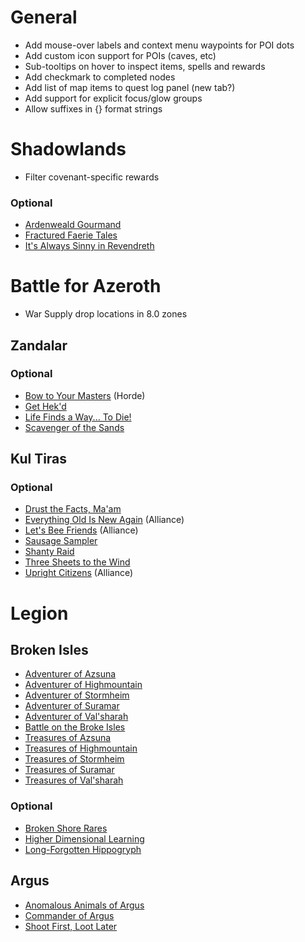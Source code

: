# General

* Add mouse-over labels and context menu waypoints for POI dots
* Add custom icon support for POIs (caves, etc)
* Sub-tooltips on hover to inspect items, spells and rewards
* Add checkmark to completed nodes
* Add list of map items to quest log panel (new tab?)
* Add support for explicit focus/glow groups
* Allow suffixes in {} format strings

# Shadowlands

* Filter covenant-specific rewards

### Optional

* [Ardenweald Gourmand](https://www.wowhead.com/achievement=14774/ardenweald-gourmand)
* [Fractured Faerie Tales](https://www.wowhead.com/achievement=14788/fractured-faerie-tales)
* [It's Always Sinny in Revendreth](https://www.wowhead.com/achievement=14276/its-always-sinny-in-revendreth)

# Battle for Azeroth

* War Supply drop locations in 8.0 zones

## Zandalar

### Optional

* [Bow to Your Masters](https://www.wowhead.com/achievement=13020/bow-to-your-masters) (Horde)
* [Get Hek'd](https://www.wowhead.com/achievement=12482/get-hekd)
* [Life Finds a Way... To Die!](https://www.wowhead.com/achievement=13048/life-finds-a-way-to-die)
* [Scavenger of the Sands](https://www.wowhead.com/achievement=13016/scavenger-of-the-sands)

## Kul Tiras

### Optional

* [Drust the Facts, Ma'am](https://www.wowhead.com/achievement=13064/drust-the-facts-maam)
* [Everything Old Is New Again](https://www.wowhead.com/achievement=13082/everything-old-is-new-again) (Alliance)
* [Let's Bee Friends](https://www.wowhead.com/achievement=13062/lets-bee-friends) (Alliance)
* [Sausage Sampler](https://www.wowhead.com/achievement=13087/sausage-sampler)
* [Shanty Raid](https://www.wowhead.com/achievement=13057/shanty-raid)
* [Three Sheets to the Wind](https://www.wowhead.com/achievement=13061/three-sheets-to-the-wind)
* [Upright Citizens](https://www.wowhead.com/achievement=13285/upright-citizens) (Alliance)

# Legion

## Broken Isles

* [Adventurer of Azsuna](https://www.wowhead.com/achievement=11261/adventurer-of-azsuna)
* [Adventurer of Highmountain](https://www.wowhead.com/achievement=11264/adventurer-of-highmountain)
* [Adventurer of Stormheim](https://www.wowhead.com/achievement=11263/adventurer-of-stormheim)
* [Adventurer of Suramar](https://www.wowhead.com/achievement=11265/adventurer-of-suramar)
* [Adventurer of Val'sharah](https://www.wowhead.com/achievement=11262/adventurer-of-valsharah)
* [Battle on the Broke Isles](https://www.wowhead.com/achievement=10876/battle-on-the-broken-isles)
* [Treasures of Azsuna](https://www.wowhead.com/achievement=11256/treasures-of-azsuna)
* [Treasures of Highmountain](https://www.wowhead.com/achievement=11257/treasures-of-highmountain)
* [Treasures of Stormheim](https://www.wowhead.com/achievement=11259/treasures-of-stormheim)
* [Treasures of Suramar](https://www.wowhead.com/achievement=11260/treasures-of-suramar)
* [Treasures of Val'sharah](https://www.wowhead.com/achievement=11258/treasures-of-valsharah)

### Optional

* [Broken Shore Rares](https://www.wowhead.com/quest=46250/take-out-the-head)
* [Higher Dimensional Learning](https://www.wowhead.com/achievement=11175/higher-dimensional-learning)
* [Long-Forgotten Hippogryph](https://www.wowhead.com/item=138258/reins-of-the-long-forgotten-hippogryph)

## Argus

* [Anomalous Animals of Argus](https://www.wowhead.com/achievement=12088/anomalous-animals-of-argus)
* [Commander of Argus](https://www.wowhead.com/achievement=12078/commander-of-argus)
* [Shoot First, Loot Later](https://www.wowhead.com/achievement=12074/shoot-first-loot-later)